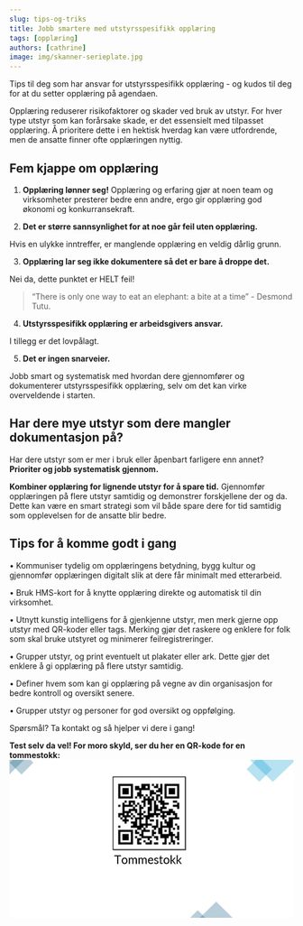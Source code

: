 ```yaml
---
slug: tips-og-triks
title: Jobb smartere med utstyrsspesifikk opplæring
tags: [opplæring]
authors: [cathrine]
image: img/skanner-serieplate.jpg
---
```

Tips til deg som har ansvar for utstyrsspesifikk opplæring - og kudos til deg for at du setter opplæring på agendaen.
<!-- truncate -->

Opplæring reduserer risikofaktorer og skader ved bruk av utstyr. For hver type utstyr som kan forårsake skade, er det essensielt med tilpasset opplæring. Å prioritere dette i en hektisk hverdag kan være utfordrende, men de ansatte finner ofte opplæringen nyttig.

## Fem kjappe om opplæring

1. **Opplæring lønner seg!**
Opplæring og erfaring gjør at noen team og virksomheter presterer bedre enn andre, ergo gir opplæring god økonomi og konkurransekraft.

2. **Det er større sannsynlighet for at noe går feil uten opplæring.**

Hvis en ulykke inntreffer, er manglende opplæring en veldig dårlig grunn.

3. **Opplæring lar seg ikke dokumentere så det er bare å droppe det.**

Nei da, dette punktet er HELT feil!

>“There is only one way to eat an elephant: a bite at a time” - Desmond Tutu.

4. **Utstyrsspesifikk opplæring er arbeidsgivers ansvar.**

I tillegg er det lovpålagt.

5. **Det er ingen snarveier.**

Jobb smart og systematisk med hvordan dere gjennomfører og dokumenterer utstyrsspesifikk opplæring, selv om det kan virke overveldende i starten.

## Har dere mye utstyr som dere mangler dokumentasjon på?

Har dere utstyr som er mer i bruk eller åpenbart farligere enn annet? **Prioriter og jobb systematisk gjennom.**

**Kombiner opplæring for lignende utstyr for å spare tid.** Gjennomfør opplæringen på flere utstyr samtidig og demonstrer forskjellene der og da. Dette kan være en smart strategi som vil både spare dere for tid samtidig som opplevelsen for de ansatte blir bedre.

## Tips for å komme godt i gang
• Kommuniser tydelig om opplæringens betydning, bygg kultur og gjennomfør opplæringen digitalt slik at dere får minimalt med etterarbeid.

• Bruk HMS-kort for å knytte opplæring direkte og automatisk til din virksomhet.

• Utnytt kunstig intelligens for å gjenkjenne utstyr, men merk gjerne opp utstyr med QR-koder eller tags. Merking gjør det raskere og enklere for folk som skal bruke utstyret og minimerer feilregistreringer.

• Grupper utstyr, og print eventuelt ut plakater eller ark. Dette gjør det enklere å gi opplæring på flere utstyr samtidig.

• Definer hvem som kan gi opplæring på vegne av din organisasjon for bedre kontroll og oversikt senere.

• Grupper utstyr og personer for god oversikt og oppfølging.

Spørsmål? Ta kontakt og så hjelper vi dere i gang!

**Test selv da vel! For moro skyld, ser du her en QR-kode for en tommestokk:**
![Bilde](tommestokk.jpg)
